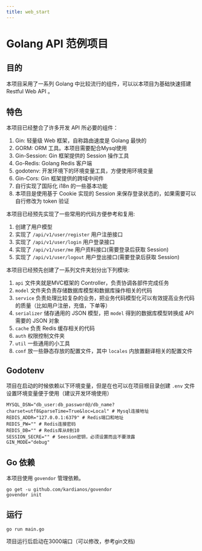 ```yaml
---
title: web_start
---
```


# Golang API 范例项目

## 目的

本项目采用了一系列 Golang 中比较流行的组件，可以以本项目为基础快速搭建 Restful Web API 。

## 特色

本项目已经整合了许多开发 API 所必要的组件：

1. Gin: 轻量级 Web 框架，自称路由速度是 Golang 最快的
2. GORM: ORM 工具。本项目需要配合Mysql使用
3. Gin-Session: Gin 框架提供的 Session 操作工具
4. Go-Redis: Golang Redis 客户端
5. godotenv: 开发环境下的环境变量工具，方便使用环境变量
6. Gin-Cors: Gin 框架提供的跨域中间件
7. 自行实现了国际化 i18n 的一些基本功能
8. 本项目是使用基于 Cookie 实现的 Session 来保存登录状态的，如果需要可以自行修改为 token 验证


本项目已经预先实现了一些常用的代码方便参考和复用:

1. 创建了用户模型
2. 实现了 `/api/v1/user/register` 用户注册接口
3. 实现了 `/api/v1/user/login` 用户登录接口
4. 实现了 `/api/v1/user/me` 用户资料接口(需要登录后获取 Session)
5. 实现了 `/api/v1/user/logout` 用户登出接口(需要登录后获取 Session)

本项目已经预先创建了一系列文件夹划分出下列模块:

1. `api` 文件夹就是MVC框架的 Controller，负责协调各部件完成任务
2. `model` 文件夹负责存储数据库模型和数据库操作相关的代码
3. `service` 负责处理比较复杂的业务，把业务代码模型化可以有效提高业务代码的质量（比如用户注册，充值，下单等）
4. `serializer` 储存通用的 JSON 模型，把 `model` 得到的数据库模型转换成 API 需要的 JSON 对象
5. `cache` 负责 Redis 缓存相关的代码
6. `auth` 权限控制文件夹
7. `util` 一些通用的小工具
8. `conf` 放一些静态存放的配置文件，其中 `locales` 内放置翻译相关的配置文件

## Godotenv

项目在启动的时候依赖以下环境变量，但是在也可以在项目根目录创建 `.env` 文件设置环境变量便于使用（建议开发环境使用）

```shell
MYSQL_DSN="db_user:db_password@/db_name?charset=utf8&parseTime=True&loc=Local" # Mysql连接地址
REDIS_ADDR="127.0.0.1:6379" # Redis端口和地址
REDIS_PW="" # Redis连接密码
REDIS_DB="" # Redis库从0到10
SESSION_SECRE="" # Seesion密钥，必须设置而且不要泄露
GIN_MODE="debug"
```

## Go 依赖

本项目使用 `govendor` 管理依赖。

```shell
go get -u github.com/kardianos/govendor
govendor init
```

## 运行

```shell
go run main.go
```

项目运行后启动在3000端口（可以修改，参考gin文档)
